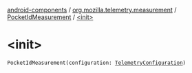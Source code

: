 [android-components](../../index.md) / [org.mozilla.telemetry.measurement](../index.md) / [PocketIdMeasurement](index.md) / [&lt;init&gt;](./-init-.md)

# &lt;init&gt;

`PocketIdMeasurement(configuration: `[`TelemetryConfiguration`](../../org.mozilla.telemetry.config/-telemetry-configuration/index.md)`)`